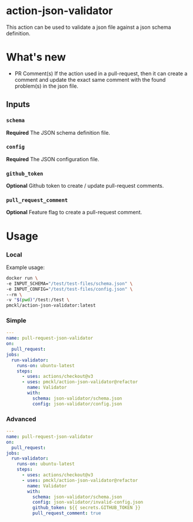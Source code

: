 # action-json-validator

This action can be used to validate a json file against a json schema definition.

# What's new

- PR Comment(s)
  If the action used in a pull-request, then it can create a comment and update the exact same comment with the found problem(s) in the json file.

## Inputs

### `schema`
**Required** The JSON schema definition file.

### `config`
**Required** The JSON configuration file.

### `github_token`
**Optional** Github token to create / update pull-request comments.

### `pull_request_comment`
**Optional** Feature flag to create a pull-request comment.

# Usage

### Local

Example usage:
```bash
docker run \
-e INPUT_SCHEMA="/test/test-files/schema.json" \
-e INPUT_CONFIG="/test/test-files/config.json" \
--rm \
-v "$(pwd)"/test:/test \
pmckl/action-json-validator:latest
```

### Simple

```yaml
---
name: pull-request-json-validator
on:
  pull_request:
jobs:
  run-validator:
    runs-on: ubuntu-latest
    steps:
      - uses: actions/checkout@v3
      - uses: pmckl/action-json-validator@refactor
        name: Validator
        with:
          schema: json-validator/schema.json
          config: json-validator/config.json
```

### Advanced

```yaml
---
name: pull-request-json-validator
on:
  pull_request:
jobs:
  run-validator:
    runs-on: ubuntu-latest
    steps:
      - uses: actions/checkout@v3
      - uses: pmckl/action-json-validator@refactor
        name: Validator
        with:
          schema: json-validator/schema.json
          config: json-validator/invalid-config.json
          github_token: ${{ secrets.GITHUB_TOKEN }}
          pull_request_comment: true
```

